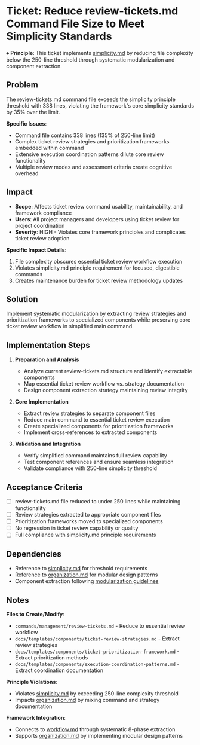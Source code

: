 
# Ticket: Reduce review-tickets.md Command File Size to Meet Simplicity Standards

⏺ **Principle**: This ticket implements [simplicity.md](../../../docs/principles/simplicity.md) by reducing file complexity below the 250-line threshold through systematic modularization and component extraction.

## Problem

The review-tickets.md command file exceeds the simplicity principle threshold with 338 lines, violating the framework's core simplicity standards by 35% over the limit.

**Specific Issues**:
- Command file contains 338 lines (135% of 250-line limit)
- Complex ticket review strategies and prioritization frameworks embedded within command
- Extensive execution coordination patterns dilute core review functionality
- Multiple review modes and assessment criteria create cognitive overhead

## Impact

- **Scope**: Affects ticket review command usability, maintainability, and framework compliance
- **Users**: All project managers and developers using ticket review for project coordination
- **Severity**: HIGH - Violates core framework principles and complicates ticket review adoption

**Specific Impact Details**:
1. File complexity obscures essential ticket review workflow execution
2. Violates simplicity.md principle requirement for focused, digestible commands
3. Creates maintenance burden for ticket review methodology updates

## Solution

Implement systematic modularization by extracting review strategies and prioritization frameworks to specialized components while preserving core ticket review workflow in simplified main command.

## Implementation Steps

1. **Preparation and Analysis**
   - Analyze current review-tickets.md structure and identify extractable components
   - Map essential ticket review workflow vs. strategy documentation
   - Design component extraction strategy maintaining review integrity

2. **Core Implementation**
   - Extract review strategies to separate component files
   - Reduce main command to essential ticket review execution
   - Create specialized components for prioritization frameworks
   - Implement cross-references to extracted components

3. **Validation and Integration**
   - Verify simplified command maintains full review capability
   - Test component references and ensure seamless integration
   - Validate compliance with 250-line simplicity threshold

## Acceptance Criteria

- [ ] review-tickets.md file reduced to under 250 lines while maintaining functionality
- [ ] Review strategies extracted to appropriate component files
- [ ] Prioritization frameworks moved to specialized components
- [ ] No regression in ticket review capability or quality
- [ ] Full compliance with simplicity.md principle requirements

## Dependencies

- Reference to [simplicity.md](../../../docs/principles/simplicity.md) for threshold requirements
- Reference to [organization.md](../../../docs/principles/organization.md) for modular design patterns
- Component extraction following [modularization guidelines](../../../docs/principles/organization.md)

## Notes

**Files to Create/Modify**:
- `commands/management/review-tickets.md` - Reduce to essential review workflow
- `docs/templates/components/ticket-review-strategies.md` - Extract review strategies
- `docs/templates/components/ticket-prioritization-framework.md` - Extract prioritization methods
- `docs/templates/components/execution-coordination-patterns.md` - Extract coordination documentation

**Principle Violations**:
- Violates [simplicity.md](../../../docs/principles/simplicity.md) by exceeding 250-line complexity threshold
- Impacts [organization.md](../../../docs/principles/organization.md) by mixing command and strategy documentation

**Framework Integration**:
- Connects to [workflow.md](../../../docs/principles/workflow.md) through systematic 8-phase extraction
- Supports [organization.md](../../../docs/principles/organization.md) by implementing modular design patterns

